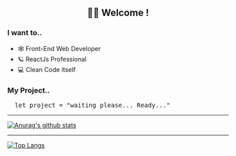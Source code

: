 <div align="center" border>
  <h2>👨‍💻 Welcome !</h2>
</div>

<h3>I want to..</h2>
<ul>
  <li>🕸 Front-End Web Developer</li>
  <li>🪐 ReactJs Professional</li>
  <li>💻 Clean Code itself</li>
</ul>

<h3>My Project..</h3>
<pre>
  let project = "waiting please... Ready..."
</pre>

<hr />

[![Anurag's github stats](https://github-readme-stats.vercel.app/api?username=ShinChanU&hide=issues&count_private=true&show_icons=true&theme=chartreuse-dark)](https://github.com/anuraghazra/github-readme-stats)

<hr />

[![Top Langs](https://github-readme-stats.vercel.app/api/top-langs/?username=ShinChanU&hide=java,typescript&layout=compact&langs_count=3)](https://github.com/anuraghazra/github-readme-stats)

